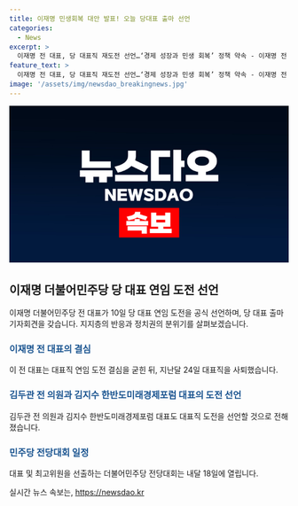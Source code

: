 ```yaml
---
title: 이재명 민생회복 대안 발표! 오늘 당대표 출마 선언
categories:
  - News
excerpt: >
  이재명 전 대표, 당 대표직 재도전 선언…‘경제 성장과 민생 회복’ 정책 약속 - 이재명 전 대표가 더불어민주당 당 대표직 재도전을 선언했다. 그는 국민에 희망을 주는 메시지와 경제 성장을 통한 민생 회복을 위한 정책 대안을 약속했다. 또한, 다른 후보들의 출마 선언으로 당 내에서 경쟁이 치열해지고 있는 가운데, 이 전 대표의 지지층이 강력하며 민주당 전당대회는 내달 18일에 열릴 예정이다.
feature_text: >
  이재명 전 대표, 당 대표직 재도전 선언…‘경제 성장과 민생 회복’ 정책 약속 - 이재명 전 대표가 더불어민주당 당 대표직 재도전을 선언했다. 그는 국민에 희망을 주는 메시지와 경제 성장을 통한 민생 회복을 위한 정책 대안을 약속했다. 또한, 다른 후보들의 출마 선언으로 당 내에서 경쟁이 치열해지고 있는 가운데, 이 전 대표의 지지층이 강력하며 민주당 전당대회는 내달 18일에 열릴 예정이다.
image: '/assets/img/newsdao_breakingnews.jpg'
---
```


<p><img src="/assets/img/newsdao_breakingnews.jpg" alt="implanttips 속보" /></p>

<h2 data-ke-size="size26">이재명 더불어민주당 당 대표 연임 도전 선언</h2>

<p data-ke-size="size16">이재명 더불어민주당 전 대표가 10일 당 대표 연임 도전을 공식 선언하며, 당 대표 출마 기자회견을 갖습니다. 지지층의 반응과 정치권의 분위기를 살펴보겠습니다.</p>

<h3><span style="color: #1a5490;">이재명 전 대표의 결심</span></h3>

<p data-ke-size="size16">이 전 대표는 대표직 연임 도전 결심을 굳힌 뒤, 지난달 24일 대표직을 사퇴했습니다.</p>

<h3><span style="color: #1a5490;">김두관 전 의원과 김지수 한반도미래경제포럼 대표의 도전 선언</span></h3>

<p data-ke-size="size16">김두관 전 의원과 김지수 한반도미래경제포럼 대표도 대표직 도전을 선언할 것으로 전해졌습니다.</p>

<h3><span style="color: #1a5490;">민주당 전당대회 일정</span></h3>

<p data-ke-size="size16">대표 및 최고위원을 선출하는 더불어민주당 전당대회는 내달 18일에 열립니다.</p>
실시간 뉴스 속보는, <a href="https://newsdao.kr" rel="dofollow">https://newsdao.kr</a>


